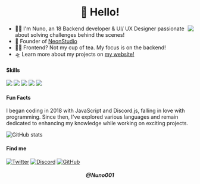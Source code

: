 <h1 align="center">👋 Hello!</h1>

<a href="https://discord.com/users/797571555135717407">
  <img src="https://lanyard-profile-readme.vercel.app/api/797571555135717407?hideTimestamp=true&idleMessage=Trying%20chillin'%20at%20the%20moment..." align="right" />
</a>

- 👨‍💻 I'm Nuno, an 18 Backend developer & UI/ UX Designer passionate about solving challenges behind the scenes!
- 🏢 Founder of [NeonStudio](https://neonstudio.com.br)
- 🙅‍♂️ Frontend? Not my cup of tea. My focus is on the backend!
- 🛸 Learn more about my projects on [my website!](https://nunoo.art)

#### Skills
![](https://img.shields.io/badge/php-4682B4?style=for-the-badge&logo=php&logoColor=black) ![](https://img.shields.io/badge/java-4682B4?style=for-the-badge&logo=Java&logoColor=black) ![](https://img.shields.io/badge/HTML5-E34F26?style=for-the-badge&logo=html5&logoColor=white) ![](https://img.shields.io/badge/CSS3-1572B6?style=for-the-badge&logo=css3&logoColor=white) ![](https://img.shields.io/badge/Lua-2C2D72?style=for-the-badge&logo=lua&logoColor=white) 

#### Fun Facts
I began coding in 2018 with JavaScript and Discord.js, falling in love with programming. Since then, I've explored various languages and remain dedicated to enhancing my knowledge while working on exciting projects.

![GitHub stats](https://github-readme-stats.vercel.app/api?username=Nuno001&count_private=true&show_icons=true&theme=dracula)

#### Find me
[![Twitter](https://skillicons.dev/icons?i=instagram)](https://instagram.com/nunootheboy)
[![Discord](https://skillicons.dev/icons?i=discord)](https://discord.gg/)
[![GitHub](https://skillicons.dev/icons?i=github)](https://github.com/Nuno001)

<h5 align="center">@Nuno001</h5>

